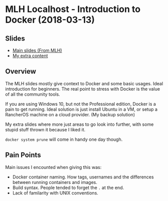 # MLH Localhost - Introduction to Docker (2018-03-13)

## Slides

* <a href="https://docs.google.com/presentation/d/1Dck8hbcFyFOPaBuKkK0bhRjlcOMdvZp9LGT3Yd1pr48/edit?usp=sharing">Main slides (From MLH)</a>
* <a href="https://docs.google.com/presentation/d/114e221XtaWTJBm7ccR2kuiwi_448aX85m6ugrtsHOwU/edit?usp=sharing">My extra content</a>

## Overview

The MLH slides mostly give context to Docker and some basic usages. Ideal introduction for beginners. The real point to stress
with Docker is the value of all the community tools.

If you are using Windows 10, but not the Professional edition, Docker is a pain to get running. Ideal solution is just install
Ubuntu in a VM, or setup a RancherOS machine on a cloud provider. (My backup solution)

My extra slides where more just areas to go look into further, with some stupid stuff thrown it because I liked it.

`docker system prune` will come in handy one day though.

## Pain Points

Main issues I encounted when giving this was:
* Docker container naming. How tags, usernames and the differences between running containers and images.
* Build syntax. People tended to forget the `.` at the end.
* Lack of familarity with UNIX conventions.
